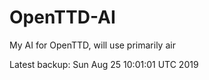 # OpenTTD-AI
My AI for OpenTTD, will use primarily air

Latest backup: Sun Aug 25 10:01:01 UTC 2019
